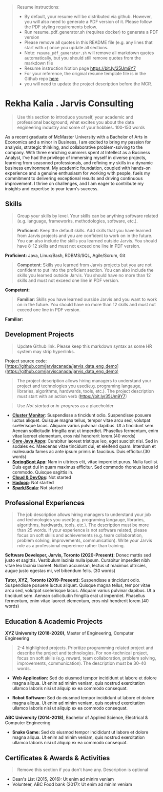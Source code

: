 > Resume instructions:
> - By default, your resume will be distributed via github. However, you will also need to generate a PDF version of it. Please follow the PDF styling requirements below.
> - Run resume_pdf_generator.sh (requires docker) to generate a PDF version
> - Please remove all quotes in this README file (e.g. any lines that start with `>`) once you update all sections.
> - Note: `resume_pdf_generator.sh` will remove all markdown quotes automatically, but you should still remove quotes from the markdown file
> - Resume instruction Notion page https://bit.ly/35Um9Y7
> - For your reference, the original resume template file is in the Github repo [here](https://github.com/jarviscanada/jarvis_resume_builder/blob/master/resume_template.md)
> - you will need to update the project description before the MCR.

# Rekha Kalia . Jarvis Consulting

>Use this section to introduce yourself, your academic and professional background, what excites you about the data engineering industry and some of your hobbies. 100-150 words

As a recent graduate of McMaster University with a Bachelor of Arts in Economics and a minor in Business, I am excited to bring my passion for analysis, strategic thinking, and collaborative problem-solving to the company. With three enriching summers spent at Intellect as a Business Analyst, I've had the privilege of immersing myself in diverse projects, learning from seasoned professionals, and refining my skills in a dynamic business environment. My academic foundation, coupled with hands-on experience and a genuine enthusiasm for working with people, fuels my commitment to delivering exceptional results and driving continuous improvement. I thrive on challenges, and I am eager to contribute my insights and expertise to your team's success.

## Skills

>Group your skills by level. Your skills can be anything software related (e.g. language, frameworks, methodologies, software, etc.). 

>**Proficient**: Keep the default skills. Add skills that you have learned from Jarvis projects and you are confident to work on in the future. You can also include the skills you learned outside Jarvis. You should have 8-12 skills and must not exceed one line in PDF version.

**Proficient:** Java, Linux/Bash, RDBMS/SQL, Agile/Scrum, Git

>**Competent**:  Skills you learned from Jarvis projects but you are not confident to put into the proficient section. You can also include the skills you learned outside Jarvis. You should have no more than 12 skills and must not exceed one line in PDF version.

**Competent:** 

>**Familiar**: Skills you have learned ourside Jarvis and you want to work on in the future. You should have no more than 12 skills and must not exceed one line in PDF version.

**Familiar:** 

## Development Projects

>Update Github link. Please keep this markdown syntax as some HR system may strip hyperlinks.

Project source code: [https://github.com/jarviscanada/jarvis_data_eng_demo](https://github.com/jarviscanada/jarvis_data_eng_demo)

>The project description allows hiring managers to understand your project and technologies you used(e.g. programing langauge, libraries, algorithms, hardwards, tools, etc.). The project description must start with an action verb (https://bit.ly/35Um9Y7)

>Use *Not started* or *in-progress* as a placeholder

- **[Cluster Monitor](./linux_sql)**: Suspendisse a tincidunt odio. Suspendisse posuere luctus aliquet. Quisque magna tellus, tempor vitae arcu sed, volutpat scelerisque lacus. Aliquam varius pulvinar dapibus. Ut a tincidunt sem. Aenean sollicitudin fringilla erat ut imperdiet. Phasellus fermentum, enim vitae laoreet elementum, eros nisl hendrerit lorem.(40 words)
- **[Core Java Apps](./core_java)**: Curabitur laoreet tristique leo, eget suscipit nisi. Sed in sodales ex. Maecenas vitae tincidunt dui, et eleifend quam. Interdum et malesuada fames ac ante ipsum primis in faucibus. Duis efficitur.(30 words)
- **[SpringBoot App](./springboot)**: Nam in ultrices elit, vitae imperdiet purus. Nulla facilisi. Duis eget dui in quam maximus efficitur. Sed commodo rhoncus lacus id commodo. Quisque sagittis in.
- **[Cloud & DevOps](./cloud_devops)**: Not started
- **[Hadoop](./hadoop)**: Not started
- **[Spark/Scala](./spark)**:  Not started

## Professional Experiences

>The job description allows hiring managers to understand your job and technologies you used(e.g. programing langauge, libraries, algorithms, hardwards, tools, etc.). The description must be more than 25 words. If your experience is not software related, please focus on soft skills and achievements (e.g. team collaboration, problem solving, improvements, communication). Write your Jarvis role as a professional expereince rather than training.

**Software Developer,  Jarvis, Toronto (2020-Present):** Donec mattis sed justo et sagittis. Vestibulum lacinia nulla ipsum. Curabitur imperdiet nibh vitae leo lacinia laoreet. Nullam accumsan, lectus ut maximus ultricies, augue justo egestas mi, vel bibendum felis. (30 words)

**Tutor, XYZ, Toronto (2019-Present):** Suspendisse a tincidunt odio. Suspendisse posuere luctus aliquet. Quisque magna tellus, tempor vitae arcu sed, volutpat scelerisque lacus. Aliquam varius pulvinar dapibus. Ut a tincidunt sem. Aenean sollicitudin fringilla erat ut imperdiet. Phasellus fermentum, enim vitae laoreet elementum, eros nisl hendrerit lorem.(40 words)

## Education & Academic Projects

**XYZ University (2018-2020)**, Master of Engineering, Computer Engineering

> 2-4 highlighted projects. Prioritize programming related project and describe the project and technologies. For non-technical project, focus on soft skills (e.g. reward, team collaboration, problem solving, improvements, communication). The description must be 30-40 words. 

- **Web Application:** Sed do eiusmod tempor incididunt ut labore et dolore magna aliqua. Ut enim ad minim veniam, quis nostrud exercitation ullamco laboris nisi ut aliquip ex ea commodo consequat.

- **Robot Software:** Sed do eiusmod tempor incididunt ut labore et dolore magna aliqua. Ut enim ad minim veniam, quis nostrud exercitation ullamco laboris nisi ut aliquip ex ea commodo consequat.

**ABC University (2014-2018)**, Bachelor of Applied Science, Electrical & Computer Engineering

- **Snake Game:** Sed do eiusmod tempor incididunt ut labore et dolore magna aliqua. Ut enim ad minim veniam, quis nostrud exercitation ullamco laboris nisi ut aliquip ex ea commodo consequat.

## Certificates & Awards & Activities

> Remove this section if you don't have any. Description is optional

- Dean's List (2015, 2016): Ut enim ad minim veniam
- Volunteer, ABC Food bank (2017): Ut enim ad minim veniam
